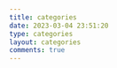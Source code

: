 ```yaml
---
title: categories
date: 2023-03-04 23:51:20
type: categories
layout: categories
comments: true
---
```

